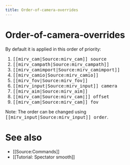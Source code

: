 ```yaml
---
title: Order-of-camera-overrides
---
```


# Order-of-camera-overrides

By default it is applied in this order of priority:
1) <tt>[[mirv_cam|Source:mirv_cam]] source</tt>
2) <tt>[[mirv_campath|Source:mirv_campath]]</tt>
3) <tt>[[mirv_camimport|Source:mirv_camimport]]</tt>
4) <tt>[[mirv_camio|Source:mirv_camio]]</tt>
5) <tt>[[mirv_fov|Source:mirv_fov]]</tt>
6) <tt>[[mirv_input|Source:mirv_input]] camera</tt>
7) <tt>[[mirv_aim|Source:mirv_aim]]</tt>
8) <tt>[[mirv_cam|Source:mirv_cam|]] offset</tt>
9) <tt>[[mirv_cam|Source:mirv_cam]] fov</tt>

Note: The order can be changed using <tt>[[mirv_input|Source:mirv_input]] order</tt>.

# See also
- [[Source:Commands]]
- [[Tutorial: Spectator smooth]]